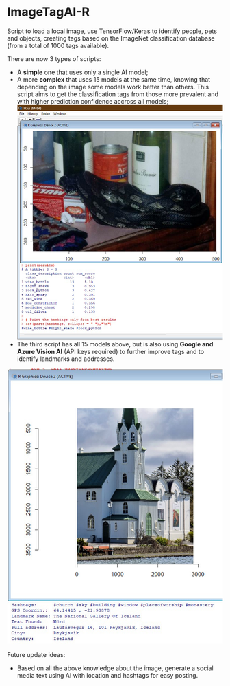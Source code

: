 # ImageTagAI-R
Script to load a local image, use TensorFlow/Keras to identify people, pets and objects, creating tags based on the ImageNet classification database (from a total of 1000 tags available).

There are now 3 types of scripts:
- A **simple** one that uses only a single AI model;
- A more **complex** that uses 15 models at the same time, knowing that depending on the image some models work better than others. This script aims to get the classification tags from those more prevalent and with higher prediction confidence accross all models;
![Example of complex script](./img/Example.jpg)
- The third script has all 15 models above, but is also using **Google and Azure Vision AI** (API keys required) to further improve tags and to identify landmarks and addresses.

![Example of complex script with Vision APIs for Location](./img/Location_Example.jpg)

Future update ideas:
- Based on all the above knowledge about the image, generate a social media text using AI with location and hashtags for easy posting.
